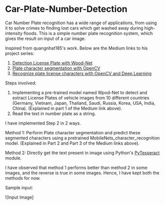 # Car-Plate-Number-Detection

Car Number Plate recognition has a wide range of applications, from using it to solve crimes to finding lost cars which get washed away during high-intensity floods.
This is a simple number plate recognition system, which gives the result on input of a car image.

Inspired from quangnhat185's work. Below are the Medium links to his project series:
1. [Detection License Plate with Wpod-Net](https://medium.com/@quangnhatnguyenle/detect-and-recognize-vehicles-license-plate-with-machine-learning-and-python-part-1-detection-795fda47e922)
2. [Plate character segmentation with OpenCV](https://medium.com/@quangnhatnguyenle/detect-and-recognize-vehicles-license-plate-with-machine-learning-and-python-part-2-plate-de644de9849f)
3. [Recognize plate license characters with OpenCV and Deep Learning](https://medium.com/@quangnhatnguyenle/detect-and-recognize-vehicles-license-plate-with-machine-learning-and-python-part-3-recognize-be2eca1a9f12)

Steps involved:
1. Implementing a pre-trained model named Wpod-Net to detect and extract License Plates of vehicle images from 10 different countries (Germany, Vietnam, Japan, Thailand, Saudi, Russia, Korea, USA, India, China). (Explained in part 1 of the Medium link above).
2. Read the text in number plate as a string.

I have implemented Step 2 in 2 ways.

Method 1: Perform Plate character segmentation and predict these segmented characters using a pretrained MobileNets_character_recognition model. (Explained in Part 2 and Part 3 of the Medium links above).

Method 2: Directly get the text present in image using Python's [PyTesseract](https://github.com/madmaze/pytesseract) module.

I have observed that method 1 performs better than method 2 in some images, and the reverse is true in some images. Hence, I have kept both the methods for now.

Sample input:

![Input Image]

